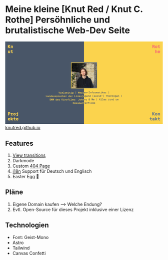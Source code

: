 # Meine kleine [Knut Red / Knut C. Rothe] Persöhnliche und brutalistische Web-Dev Seite

![og image](./public/og_knutred.png)
[knutred.github.io](https://knutred.github.io)

## Features

1. [View transitions](https://developer.mozilla.org/en-US/docs/Web/API/View_Transitions_API)
2. Darkmode
3. Custom [404 Page](https://knutred.github.io/404)
4. [i18n](https://docs.astro.build/en/recipes/i18n/#translate-routes) Support für Deutsch und Englisch
5. Easter Egg 🎉

## Pläne

1. Eigene Domain kaufen --> Welche Endung?
2. Evtl. Open-Source für dieses Projekt inklusive einer Lizenz

## Technologien

- Font: Geist-Mono
- Astro
- Tailwind
- Canvas Confetti
